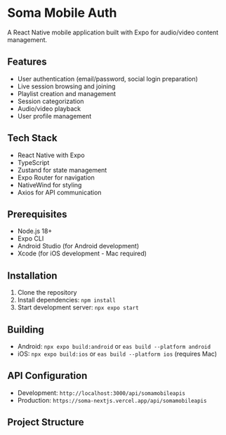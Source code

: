 # Soma Mobile Auth

A React Native mobile application built with Expo for audio/video content management.

## Features
- User authentication (email/password, social login preparation)
- Live session browsing and joining
- Playlist creation and management
- Session categorization
- Audio/video playback
- User profile management

## Tech Stack
- React Native with Expo
- TypeScript
- Zustand for state management
- Expo Router for navigation
- NativeWind for styling
- Axios for API communication

## Prerequisites
- Node.js 18+
- Expo CLI
- Android Studio (for Android development)
- Xcode (for iOS development - Mac required)

## Installation
1. Clone the repository
2. Install dependencies: `npm install`
3. Start development server: `npx expo start`

## Building
- Android: `npx expo build:android` or `eas build --platform android`
- iOS: `npx expo build:ios` or `eas build --platform ios` (requires Mac)

## API Configuration
- Development: `http://localhost:3000/api/somamobileapis`
- Production: `https://soma-nextjs.vercel.app/api/somamobileapis`

## Project Structure